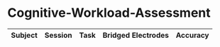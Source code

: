 # Cognitive-Workload-Assessment

| Subject | Session | Task | Bridged Electrodes | Accuracy |
| ------- | ------- | ---- | ------------------ | ---------- |
